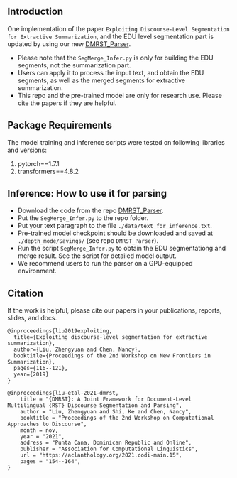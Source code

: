 ## Introduction
One implementation of the paper `Exploiting Discourse-Level Segmentation for Extractive Summarization`, and the EDU level segmentation part is updated by using our new [DMRST_Parser](https://github.com/seq-to-mind/DMRST_Parser).

* Please note that the `SegMerge_Infer.py` is only for building the EDU segments, not the summarization part.
* Users can apply it to process the input text, and obtain the EDU segments, as well as the merged segments for extractive summarization. <br>
* This repo and the pre-trained model are only for research use. Please cite the papers if they are helpful. <br>

## Package Requirements
The model training and inference scripts were tested on following libraries and versions:
1. pytorch==1.7.1
2. transformers==4.8.2

## Inference: How to use it for parsing
* Download the code from the repo [DMRST_Parser](https://github.com/seq-to-mind/DMRST_Parser).
* Put the `SegMerge_Infer.py` to the repo folder.
* Put your text paragraph to the file `./data/text_for_inference.txt`. <br>
* Pre-trained model checkpoint should be downloaded and saved at `./depth_mode/Savings/` (see repo `DMRST_Parser`). <br>
* Run the script `SegMerge_Infer.py` to obtain the EDU segmentationg and merge result. See the script for detailed model output. <br>
* We recommend users to run the parser on a GPU-equipped environment. <br>

## Citation
If the work is helpful, please cite our papers in your publications, reports, slides, and docs.

```
@inproceedings{liu2019exploiting,
  title={Exploiting discourse-level segmentation for extractive summarization},
  author={Liu, Zhengyuan and Chen, Nancy},
  booktitle={Proceedings of the 2nd Workshop on New Frontiers in Summarization},
  pages={116--121},
  year={2019}
}
```

```
@inproceedings{liu-etal-2021-dmrst,
    title = "{DMRST}: A Joint Framework for Document-Level Multilingual {RST} Discourse Segmentation and Parsing",
    author = "Liu, Zhengyuan and Shi, Ke and Chen, Nancy",
    booktitle = "Proceedings of the 2nd Workshop on Computational Approaches to Discourse",
    month = nov,
    year = "2021",
    address = "Punta Cana, Dominican Republic and Online",
    publisher = "Association for Computational Linguistics",
    url = "https://aclanthology.org/2021.codi-main.15",
    pages = "154--164",
}
```


